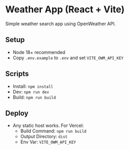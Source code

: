 # Weather App (React + Vite)

Simple weather search app using OpenWeather API.

## Setup
- Node 18+ recommended
- Copy `.env.example` to `.env` and set `VITE_OWM_API_KEY`

## Scripts
- Install: `npm install`
- Dev: `npm run dev`
- Build: `npm run build`

## Deploy
- Any static host works. For Vercel:
	- Build Command: `npm run build`
	- Output Directory: `dist`
	- Env Var: `VITE_OWM_API_KEY`
